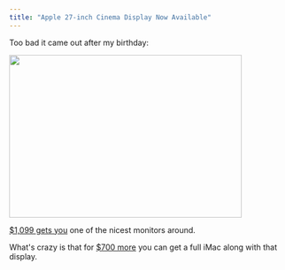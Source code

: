 ```yaml
---
title: "Apple 27-inch Cinema Display Now Available"
---
```

<p>Too bad it came out after my birthday:</p>
<p><img src="https://chrisenns.com/wp-content/uploads/2010/09/27inchdisplay.jpg" alt="" title="27inchdisplay" width="420" height="295" class="aligncenter size-full wp-image-14879" /></p>
<p><a href="http://store.apple.com/ca/product/MC007?mco=MTkwMzgyNjg">$1,099 gets you</a> one of the nicest monitors around.</p>
<p>What's crazy is that for <a href="http://store.apple.com/ca/browse/home/shop_mac/family/imac?mco=MTcyMTgwNTQ">$700 more</a> you can get a full iMac along with that display.</p>
